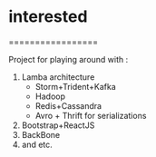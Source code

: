 # interested

=================

Project for playing around with :
1. Lamba architecture
   * Storm+Trident+Kafka
   * Hadoop
   * Redis+Cassandra
   * Avro + Thrift for serializations
2. Bootstrap+ReactJS
3. BackBone
4. and etc.
